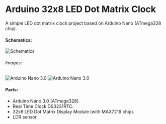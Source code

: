# Arduino 32x8 LED Dot Matrix Clock

A simple LED dot matrix clock project based on Arduino Nano (ATmega328 chip).

#### Schematics:
![Schematics](https://github.com/eloom13/Arduino-LED-Matrix-Clock/blob/main/images/schematics.gif)

###### Images:
![Arduino Nano 3.0](https://github.com/eloom13/Arduino-LED-Matrix-Clock/blob/main/images/1.jpg)
![Arduino Nano 3.0](https://github.com/eloom13/Arduino-LED-Matrix-Clock/blob/main/images/2.JPG)

#### Parts:
* Arduino Nano 3.0 (ATmega328).
* Real Time Clock DS3231RTC.
* 32x8 LED Dot Matrix Display Module (with MAX7219 chip).
* LDR sensor.

